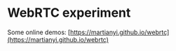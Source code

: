 # WebRTC experiment

Some online demos: [https://martianyi.github.io/webrtc](https://martianyi.github.io/webrtc)
